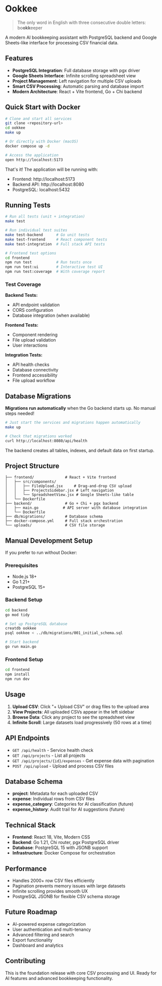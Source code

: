# Ookkee

> The only word in English with three consecutive double letters: bo**okk**eeper

A modern AI bookkeeping assistant with PostgreSQL backend and Google Sheets-like interface for processing CSV financial data.

## Features

- **PostgreSQL Integration**: Full database storage with pgx driver
- **Google Sheets Interface**: Infinite scrolling spreadsheet view
- **Project Management**: Left navigation for multiple CSV uploads
- **Smart CSV Processing**: Automatic parsing and database import
- **Modern Architecture**: React + Vite frontend, Go + Chi backend

## Quick Start with Docker

```bash
# Clone and start all services
git clone <repository-url>
cd ookkee
make up

# Or directly with Docker (macOS)
docker compose up -d

# Access the application
open http://localhost:5173
```

That's it! The application will be running with:
- Frontend: http://localhost:5173
- Backend API: http://localhost:8080
- PostgreSQL: localhost:5432

## Running Tests

```bash
# Run all tests (unit + integration)
make test

# Run individual test suites
make test-backend      # Go unit tests
make test-frontend     # React component tests
make test-integration  # Full stack API tests

# Frontend test options
cd frontend
npm run test           # Run tests once
npm run test:ui        # Interactive test UI
npm run test:coverage  # With coverage report
```

### Test Coverage

**Backend Tests:**
- API endpoint validation
- CORS configuration
- Database integration (when available)

**Frontend Tests:**
- Component rendering
- File upload validation
- User interactions

**Integration Tests:**
- API health checks
- Database connectivity
- Frontend accessibility
- File upload workflow

## Database Migrations

**Migrations run automatically** when the Go backend starts up. No manual steps needed!

```bash
# Just start the services and migrations happen automatically
make up

# Check that migrations worked
curl http://localhost:8080/api/health
```

The backend creates all tables, indexes, and default data on first startup.

## Project Structure

```
├── frontend/              # React + Vite frontend
│   ├── src/components/
│   │   ├── FileUpload.jsx     # Drag-and-drop CSV upload
│   │   ├── ProjectsSidebar.jsx # Left navigation
│   │   └── SpreadsheetView.jsx # Google Sheets-like table
│   └── Dockerfile
├── backend/               # Go + Chi + pgx backend
│   ├── main.go           # API server with database integration
│   └── Dockerfile
├── db/migrations/         # Database schema
├── docker-compose.yml     # Full stack orchestration
└── uploads/               # CSV file storage
```

## Manual Development Setup

If you prefer to run without Docker:

### Prerequisites
- Node.js 18+
- Go 1.21+
- PostgreSQL 15+

### Backend Setup
```bash
cd backend
go mod tidy

# Set up PostgreSQL database
creatdb ookkee
psql ookkee < ../db/migrations/001_initial_schema.sql

# Start backend
go run main.go
```

### Frontend Setup
```bash
cd frontend
npm install
npm run dev
```

## Usage

1. **Upload CSV**: Click "+ Upload CSV" or drag files to the upload area
2. **View Projects**: All uploaded CSVs appear in the left sidebar
3. **Browse Data**: Click any project to see the spreadsheet view
4. **Infinite Scroll**: Large datasets load progressively (50 rows at a time)

## API Endpoints

- `GET /api/health` - Service health check
- `GET /api/projects` - List all projects
- `GET /api/projects/{id}/expenses` - Get expense data with pagination
- `POST /api/upload` - Upload and process CSV files

## Database Schema

- **project**: Metadata for each uploaded CSV
- **expense**: Individual rows from CSV files
- **expense_category**: Categories for AI classification (future)
- **expense_history**: Audit trail for AI suggestions (future)

## Technical Stack

- **Frontend**: React 18, Vite, Modern CSS
- **Backend**: Go 1.21, Chi router, pgx PostgreSQL driver
- **Database**: PostgreSQL 15 with JSONB support
- **Infrastructure**: Docker Compose for orchestration

## Performance

- Handles 2000+ row CSV files efficiently
- Pagination prevents memory issues with large datasets
- Infinite scrolling provides smooth UX
- PostgreSQL JSONB for flexible CSV schema storage

## Future Roadmap

- AI-powered expense categorization
- User authentication and multi-tenancy
- Advanced filtering and search
- Export functionality
- Dashboard and analytics

## Contributing

This is the foundation release with core CSV processing and UI. Ready for AI features and advanced bookkeeping functionality.

